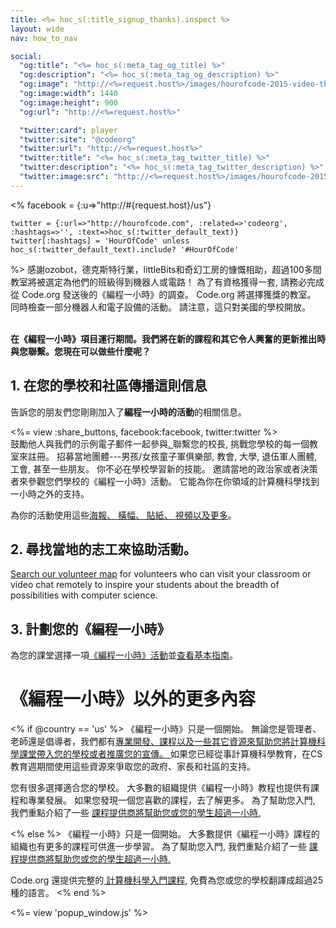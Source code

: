 ```yaml
---
title: <%= hoc_s(:title_signup_thanks).inspect %>
layout: wide
nav: how_to_nav

social:
  "og:title": "<%= hoc_s(:meta_tag_og_title) %>"
  "og:description": "<%= hoc_s(:meta_tag_og_description) %>"
  "og:image": "http://<%=request.host%>/images/hourofcode-2015-video-thumbnail.png"
  "og:image:width": 1440
  "og:image:height": 900
  "og:url": "http://<%=request.host%>"

  "twitter:card": player
  "twitter:site": "@codeorg"
  "twitter:url": "http://<%=request.host%>"
  "twitter:title": "<%= hoc_s(:meta_tag_twitter_title) %>"
  "twitter:description": "<%= hoc_s(:meta_tag_twitter_description) %>"
  "twitter:image:src": "http://<%=request.host%>/images/hourofcode-2015-video-thumbnail.png"
---
```

<%
    facebook = {:u=>"http://#{request.host}/us"}

    twitter = {:url=>"http://hourofcode.com", :related=>'codeorg', :hashtags=>'', :text=>hoc_s(:twitter_default_text)}
    twitter[:hashtags] = 'HourOfCode' unless hoc_s(:twitter_default_text).include? '#HourOfCode'
%> 感謝ozobot，德克斯特行業，littleBits和奇幻工房的慷慨相助，超過100多間教室將被選定為他們的班級得到機器人或電路！ 為了有資格獲得一套, 請務必完成從 Code.org 發送後的《編程一小時》的調查。 Code.org 將選擇獲獎的教室。 同時檢查一部分機器人和電子設備的活動。 請注意，這只對美國的學校開放。
</p>

<p>
  <br /> <strong>在《編程一小時》項目運行期間。我們將在新的課程和其它令人興奮的更新推出時與您聯繫。您現在可以做些什麼呢？ </strong>
</p>

<h2>
  1. 在您的學校和社區傳播這則信息
</h2>

<p>
  告訴您的朋友們您剛剛加入了<strong>編程一小時的活動</strong>的相關信息。
</p>

<p>
  <%= view :share_buttons, facebook:facebook, twitter:twitter %> <br /> 鼓勵他人與我們的示例電子郵件一起參與<a href="%= resolve_url('/promote/resources#sample-emails')%">. </a>聯繫您的校長, 挑戰您學校的每一個教室來註冊。 招募當地團體---男孩/女孩童子軍俱樂部, 教會, 大學, 退伍軍人團體, 工會, 甚至一些朋友。 你不必在學校學習新的技能。 邀請當地的政治家或者決策者來參觀您們學校的《編程一小時》活動。 它能為你在你領域的計算機科學找到一小時之外的支持。
</p>

<p>
  為你的活動使用這些<a href="%= resolve_url('/promote/resources') %">海報、 橫幅、 貼紙、 視頻以及更多</a>。
</p>

<h2>
  2. 尋找當地的志工來協助活動。
</h2>

<p>
  <a href="%= codeorg_url('/volunteer/local') %">Search our volunteer map</a> for volunteers who can visit your classroom or video chat remotely to inspire your students about the breadth of possibilities with computer science.
</p>

<h2>
  3. 計劃您的《編程一小時》
</h2>

<p>
  為您的課堂選擇一項<a href="https://hourofcode.com/learn">《編程一小時》活動</a>並<a href="%= resolve_url('/how-to') %">查看基本指南</a>。
</p>

<h1>
  《編程一小時》以外的更多內容
</h1>

<p>
  <% if @country == 'us' %> 《編程一小時》只是一個開始。 無論您是管理者、老師還是倡導者，我們都有<a href="https://code.org/yourschool">專業開發、課程以及一些其它資源來幫助您將計算機科學課堂帶入您的學校或者推廣您的宣傳。 </a>如果您已經從事計算機科學教育，在CS教育週期間使用這些資源來爭取您的政府、家長和社區的支持。
</p>

<p>
  您有很多選擇適合您的學校。 大多數的組織提供《編程一小時》教程也提供有課程和專業發展。 如果您發現一個您喜歡的課程，去了解更多。 為了幫助您入門, 我們重點介紹了一些 <a href="https://hourofcode.com/beyond"> 課程提供商將幫助您或您的學生超過一小時. </a>
</p>

<p>
  <% else %> 《編程一小時》只是一個開始。 大多數提供《編程一小時》課程的組織也有更多的課程可供進一步學習。 為了幫助您入門, 我們重點介紹了一些 <a href="https://hourofcode.com/beyond"> 課程提供商將幫助您或您的學生超過一小時. </a>
</p>

<p>
  Code.org 還提供完整的<a href="https://code.org/educate/curriculum/cs-fundamentals-international"> 計算機科學入門課程</a>, 免費為您或您的學校翻譯成超過25種的語言。 <% end %>
</p>

<p>
  <%= view 'popup_window.js' %>
</p>
